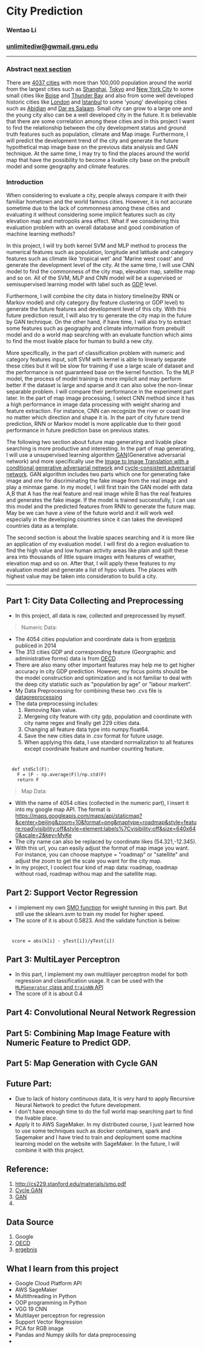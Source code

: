 # City Prediction
### Wentao Li
### unlimitediw@gwmail.gwu.edu

**************
### Abstract [next section](#1)
There are [4037 cities](https://brilliantmaps.com/4037-100000-person-cities/) with more than 100,000 population around the world from the largest cities such as [Shanghai](https://en.wikipedia.org/wiki/Shanghai), [Tokyo](https://en.wikipedia.org/wiki/Tokyo) and [New York City](https://en.wikipedia.org/wiki/New_York_City) to some small cities like [Boise](https://en.wikipedia.org/wiki/Boise,_Idaho) and [Thunder Bay](https://en.wikipedia.org/wiki/Thunder_Bay) and also from some well developed historic cities like [London](https://en.wikipedia.org/wiki/London) and [Istanbul](https://en.wikipedia.org/wiki/Istanbul) to some 'young' developing cities such as [Abidjan](https://en.wikipedia.org/wiki/Abidjan) and [Dar es Salaam](https://en.wikipedia.org/wiki/Dar_es_Salaam). Small city can grow to a large one and the young city also can be a well developed city in the future. It is believable that there are some correlation among these cities and in this project I want to find the relationship between the city development status and  ground truth features such as population, climate and Map image. Furthermore, I will predict the development trend of the city and generate the future hypothetical map image base on the previous data analysis and GAN technique. At the same time, I may try to find the places around the world map that have the possibility to become a livable city base on the prebuilt model and some geography and climate features.

<a name = "1"></a>
### Introduction
When considering to evaluate a city, people always compare it with their familiar hometown and the world famous cities. However, it is not accurate sometime due to the lack of commonness among these cities and evaluating it without considering some implicit features such as city elevation map and metropolis area effect. What if we considering this evaluation problem with an overall database and good combination of machine learning methods?

In this project, I will try both kernel SVM and MLP method to process the numerical features such as population, longitude and latitude and category features such as climate like 'tropical wet' and 'Marine west coast' and generate the development level of the city. At the same time, I will use CNN model to find the commonness of the city map, elevation map, satellite map and so on. All of the SVM, MLP and CNN model will be a supervised or semisupervised learning model with label such as [GDP](https://en.wikipedia.org/wiki/Gross_domestic_product) level.

Furthermore, I will combine the city data in history timeline(by RNN or Markov model) and city category (by feature clustering or GDP level) to generate the future features and development level of this city. With this future prediction result, I will also try to generate the city map in the future by GAN technique. On the other hand, if have time, I will also try to extract some features such as geography and climate information from prebuilt model and do a world map searching with an evaluate function which aims to find the most livable place for human to build a new city.

More specifically, in the part of classification problem with numeric and category features input, soft SVM with kernel is able to linearly separate these cities but it will be slow for training if use a large scale of dataset and the performance is not guaranteed base on the kernel function. To the MLP model, the process of model training is more implicit and may perform better if the dataset is large and sparse and it can also solve the non-linear separable problem. I will compare their performance in the experiment part later. In the part of map image processing, I select CNN method since it has a high performance in image data processing with weight sharing and feature extraction. For instance, CNN can recognize the river or coast line no matter which direction and shape it is. In the part of city future trend prediction, RNN or Markov model is more applicable due to their good performance in future prediction base on previous states.

The following two section about future map generating and livable place searching is more productive and interesting. In the part of map generating, I will use a unsupervised learning algorithm [GAN](https://arxiv.org/pdf/1406.2661.pdf)(Generative adversarial network) and more specifically use the [Image to Image Translation with a conditional generative adversarial network](https://arxiv.org/pdf/1611.07004.pdf) and [cycle-consistent adversarial network](https://arxiv.org/pdf/1703.10593.pdf). GAN algorithm includes two parts which one for generating fake image and one for discriminating the fake image from the real image and play a minmax game. In my model, I will first train the GAN model with data A,B that A has the real feature and real image while B has the real features and generates the fake image. If the model is trained successfully, I can use this model and the predicted features from RNN to generate the future map. May be we can have a view of the future world and it will work well especially in the developing countries since it can takes the developed countries data as a template. 

The second section is about the livable spaces searching and it is more like an application of my evaluation model. I will first do a region evaluation to find the high value and low human activity areas like plain and spilt these area into thousands of little square images with features of weather, elevation map and so on. After that, I will apply these features to my evaluation model and generate a list of hypo values. The places with highest value may be taken into consideration to build a city.

*****************************
## Part 1: City Data Collecting and Preprocessing
* In this project, all data is raw, collected and preprocessed by myself. 
> Numeric Data:
* The 4054 cities population and coordinate data is from [ergebnis](https://fingolas.carto.com/tables/ergebnis/public) publiced in 2014
* The 313 cities GDP and corresponding feature (Georgraphic and administrative forms) data is from [OECD](https://stats.oecd.org/Index.aspx?QueryId=51329#) 
* There are also many other important features may help me to get higher accuracy in city GDP prediction. However, my focus points should be the model construction and optimization and is not familiar to deal with the deep city statistic such as "population by age" or "labour markert".
* My Data Preprocessing for combining these two .cvs file is [datapreprocessing](https://github.com/unlimitediw/DataSearch-Preprocessing/blob/master/DataPreprocessing.py)
* The data preprocessing includes:
  1. Removing Nan value.
  2. Mergeing city feature with city gdp, population and coordinate with city name regex and finally get 229 cities data.
  3. Changing all feature data type into numpy.float64.
  4. Save the new cities data in .csv format for future usage.
  5. When applying this data, I use standard normalization to all features except coordinate feature and number counting feature.
#
      def stdScl(F):
        F = (F - np.average(F))/np.std(F)
        return F

> Map Data:
* With the name of 4054 cities (collected in the numeric part), I insert it into my google map API. The format is https://maps.googleapis.com/maps/api/staticmap?&center=beijing&zoom=10&format=png&maptype=roadmap&style=feature:road|visibility:off&style=element:labels%7Cvisibility:off&size=640x640&scale=2&key=MyKe
* The city name can also be replaced by coordinate likes (54.321,-12.345).
* With this url, you can easily adjust the format of map image you want. For instance, you can choose maptype = "roadmap" or "satellite" and adjust the zoom to get the scale you want for the city map.
* In my project, I coolect four kind of map data: roadmap, roadmap without road, roadmap withou map and the satellite map.
## Part 2: Support Vector Regression
* I implement my own [SMO function](https://github.com/unlimitediw/MLGWU/blob/master/ML/CS6364_HW3_SVM_Handwork.py) for weight tunning in this part. But still use the sklearn.svm to train my model for higher speed.
* The score of it is about 0.5823. And the validate function is below:
#
      score = abs(k[i] - yTest[i])/yTest[i])

## Part 3: MultiLayer Perceptron
* In this part, I implement my own multilayer perceptron model for both regression and classification usage. It can be used with the [```MLPGenerator``` class and ```trainNN``` API](https://github.com/unlimitediw/CitiesPrediction/blob/master/MLPGenerator.py)
* The score of it is about 0.4

## Part 4: Convolutional Neural Network Regression

## Part 5: Combining Map Image Feature with Numeric Feature to Predict GDP.

## Part 5: Map Generation with Cycle GAN

## Future Part:
* Due to lack of history continuous data, It is very hard to apply Recursive Neural Network to predict the future development.
* I don't have enough time to do the full world map searching part to find the livable place.
* Apply It to AWS SageMaker. In my distributed course, I just learned how to use some techniques such as docker containers, spark and Sagemaker and I have tried to train and deployment some machine learning model on the website with SageMaker. In the future, I will combine it with this project.

## Reference:
1. http://cs229.stanford.edu/materials/smo.pdf
2. [Cycle GAN](https://arxiv.org/pdf/1703.10593.pdf)
3. [GAN](https://arxiv.org/pdf/1406.2661.pdf)
4. 

## Data Source
1. Google
2. [OECD](https://stats.oecd.org/Index.aspx?QueryId=51329#) 
3. [ergebnis](https://fingolas.carto.com/tables/ergebnis/public)

## What I learn from this project
* Google Cloud Platform API
* AWS SageMaker
* Multithreading in Python
* OOP programming in Python
* VGG 19 CNN
* Multilayer perceptron for regression
* Support Vector Regression
* PCA for RGB image
* Pandas and Numpy skills for data preprocessing
* 
